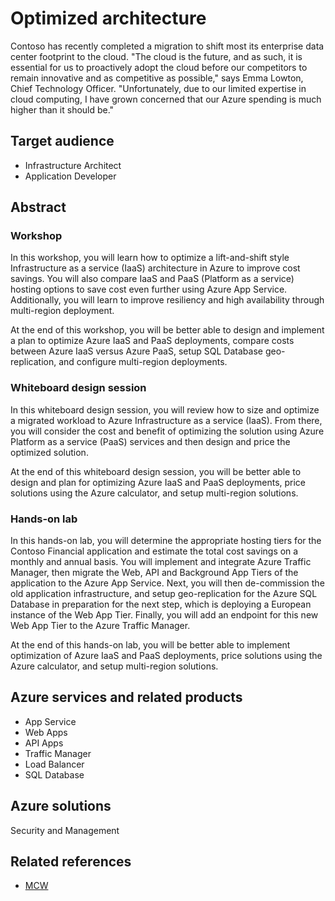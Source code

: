 # Optimized architecture

Contoso has recently completed a migration to shift most its enterprise data center footprint to the cloud. "The cloud is the future, and as such, it is essential for us to proactively adopt the cloud before our competitors to remain innovative and as competitive as possible," says Emma Lowton, Chief Technology Officer. "Unfortunately, due to our limited expertise in cloud computing, I have grown concerned that our Azure spending is much higher than it should be."

## Target audience

- Infrastructure Architect
- Application Developer

## Abstract

### Workshop

In this workshop, you will learn how to optimize a lift-and-shift style Infrastructure as a service (IaaS) architecture in Azure to improve cost savings. You will also compare IaaS and PaaS (Platform as a service) hosting options to save cost even further using Azure App Service. Additionally, you will learn to improve resiliency and high availability through multi-region deployment.

At the end of this workshop, you will be better able to design and implement a plan to optimize Azure IaaS and PaaS deployments, compare costs between Azure IaaS versus Azure PaaS, setup SQL Database geo-replication, and configure multi-region deployments.

### Whiteboard design session

In this whiteboard design session, you will review how to size and optimize a migrated workload to Azure Infrastructure as a service (IaaS). From there, you will consider the cost and benefit of optimizing the solution using Azure Platform as a service (PaaS) services and then design and price the optimized solution.

At the end of this whiteboard design session, you will be better able to design and plan for optimizing Azure IaaS and PaaS deployments, price solutions using the Azure calculator, and setup multi-region solutions.

### Hands-on lab

In this hands-on lab, you will determine the appropriate hosting tiers for the Contoso Financial application and estimate the total cost savings on a monthly and annual basis. You will implement and integrate Azure Traffic Manager, then migrate the Web, API and Background App Tiers of the application to the Azure App Service. Next, you will then de-commission the old application infrastructure, and setup geo-replication for the Azure SQL Database in preparation for the next step, which is deploying a European instance of the Web App Tier. Finally, you will add an endpoint for this new Web App Tier to the Azure Traffic Manager.

At the end of this hands-on lab, you will be better able to implement optimization of Azure IaaS and PaaS deployments, price solutions using the Azure calculator, and setup multi-region solutions.

## Azure services and related products
- App Service
- Web Apps
- API Apps
- Traffic Manager
- Load Balancer 
- SQL Database

## Azure solutions
Security and Management

## Related references
- [MCW](https://github.com/Microsoft/MCW)
